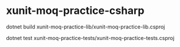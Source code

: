 # xunit-moq-practice-csharp

dotnet build xunit-moq-practice-lib/xunit-moq-practice-lib.csproj

dotnet test xunit-moq-practice-tests/xunit-moq-practice-tests.csproj